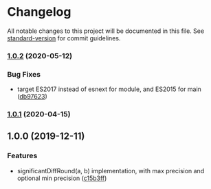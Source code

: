 # Changelog

All notable changes to this project will be documented in this file. See [standard-version](https://github.com/conventional-changelog/standard-version) for commit guidelines.

### [1.0.2](https://github.com/eturino/significant-diff-round.ts/compare/v1.0.1...v1.0.2) (2020-05-12)


### Bug Fixes

* target ES2017 instead of esnext for module, and ES2015 for main ([db97623](https://github.com/eturino/significant-diff-round.ts/commit/db97623cebc54d7078afbfb854d69c11f1bf3968))

### [1.0.1](https://github.com/eturino/significant-diff-round.ts/compare/v1.0.0...v1.0.1) (2020-04-15)

## 1.0.0 (2019-12-11)


### Features

* significantDiffRound(a, b) implementation, with max precision and optional min precision ([c15b3ff](https://github.com/eturino/significant-diff-round.ts/commit/c15b3ff76a47682d6f691dc6a3435485068f647d))
